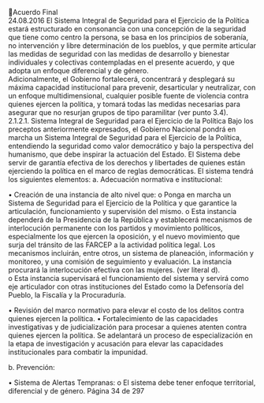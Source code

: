Acuerdo Final  
24.08.2016 
El Sistema Integral de Seguridad para el Ejercicio de la Política estará estructurado en consonancia con 
una concepción de la seguridad que tiene como centro la persona, se basa en los principios de soberanía, 
no intervención y libre determinación de los pueblos, y que permite articular las medidas de seguridad 
con las medidas de desarrollo y bienestar individuales y colectivas contempladas en el presente acuerdo, 
y que adopta un enfoque diferencial y de género.  
Adicionalmente,  el  Gobierno  fortalecerá,  concentrará  y  desplegará  su  máxima  capacidad  institucional 
para prevenir, desarticular y neutralizar, con un enfoque multidimensional, cualquier posible fuente de 
violencia contra quienes ejercen la política, y tomará todas las medidas necesarias para asegurar que no 
resurjan grupos de tipo paramilitar (ver punto 3.4).  
2.1.2.1. Sistema Integral de Seguridad para el Ejercicio de la Política 
Bajo los preceptos anteriormente expresados, el Gobierno Nacional pondrá en marcha un Sistema Integral 
de Seguridad para el Ejercicio de la Política, entendiendo la seguridad como valor democrático y bajo la 
perspectiva del humanismo, que debe inspirar la actuación del Estado. El Sistema debe servir de garantía 
efectiva  de  los  derechos  y  libertades  de  quienes  están  ejerciendo  la  política  en  el  marco  de  reglas 
democráticas. 
El sistema tendrá los siguientes elementos: 
a. Adecuación normativa e institucional: 
 
• Creación de una instancia de alto nivel que: 
o Ponga  en  marcha  un  Sistema  de  Seguridad  para  el  Ejercicio  de  la  Política  y  que 
garantice la articulación, funcionamiento y supervisión del mismo. 
o Esta instancia dependerá de la Presidencia de la República y establecerá mecanismos 
de interlocución permanente con los partidos y movimiento políticos, especialmente 
los que ejercen la oposición, y el nuevo movimiento que surja del tránsito de las FARCEP a la actividad política legal. Los mecanismos incluirán, entre otros, un sistema de 
planeación, información y monitoreo, y una comisión de seguimiento y evaluación. La 
instancia procurará la interlocución efectiva con las mujeres. (ver literal d).  
o Esta instancia supervisará el funcionamiento del sistema y servirá como eje articulador 
con  otras  instituciones  del  Estado  como  la  Defensoría  del  Pueblo,  la  Fiscalía  y  la 
Procuraduría. 
  
• Revisión del marco normativo para elevar el costo de los delitos contra quienes ejercen la 
política. 
• Fortalecimiento de las capacidades investigativas y de judicialización para procesar a quienes 
atenten contra quienes ejercen la política. Se adelantará un proceso de especialización en la 
etapa de investigación y acusación para elevar las capacidades institucionales para combatir 
la impunidad. 
 
b. Prevención: 
 
• Sistema de Alertas Tempranas: 
o El sistema debe tener enfoque territorial, diferencial y de género. 
Página 34 de 297 
 

